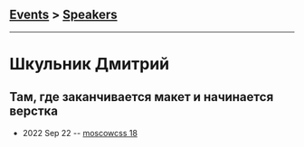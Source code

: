 ## [Events](../README.md) > [Speakers](../speakers.md)
---

# Шкульник Дмитрий

## Там, где заканчивается макет и начинается верстка
- 2022 Sep 22 -- [moscowcss 18](https://youtu.be/VKzK1VkD-LU?t=1003)    
